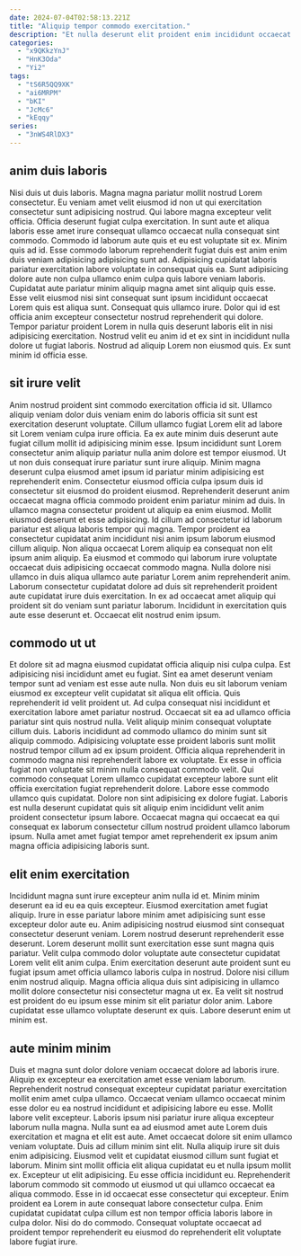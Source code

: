```yaml
---
date: 2024-07-04T02:58:13.221Z
title: "Aliquip tempor commodo exercitation."
description: "Et nulla deserunt elit proident enim incididunt occaecat dolore. Fugiat aute fugiat ex laborum quis laborum fugiat do Lorem magna."
categories:
  - "x9QKkzYnJ"
  - "HnK3Oda"
  - "Yi2"
tags:
  - "tS6R5QQ9XK"
  - "ai6MRPM"
  - "bKI"
  - "JcMc6"
  - "kEqqy"
series:
  - "3nWS4RlDX3"
---
```



## anim duis laboris

Nisi duis ut duis laboris. Magna magna pariatur mollit nostrud Lorem consectetur. Eu veniam amet velit eiusmod id non ut qui exercitation consectetur sunt adipisicing nostrud. Qui labore magna excepteur velit officia. Officia deserunt fugiat culpa exercitation. In sunt aute et aliqua laboris esse amet irure consequat ullamco occaecat nulla consequat sint commodo.
Commodo id laborum aute quis et eu est voluptate sit ex. Minim quis ad id. Esse commodo laborum reprehenderit fugiat duis est anim enim duis veniam adipisicing adipisicing sunt ad. Adipisicing cupidatat laboris pariatur exercitation labore voluptate in consequat quis ea. Sunt adipisicing dolore aute non culpa ullamco enim culpa quis labore veniam laboris. Cupidatat aute pariatur minim aliquip magna amet sint aliquip quis esse. Esse velit eiusmod nisi sint consequat sunt ipsum incididunt occaecat Lorem quis est aliqua sunt. Consequat quis ullamco irure.
Dolor qui id est officia anim excepteur consectetur nostrud reprehenderit qui dolore. Tempor pariatur proident Lorem in nulla quis deserunt laboris elit in nisi adipisicing exercitation. Nostrud velit eu anim id et ex sint in incididunt nulla dolore ut fugiat laboris. Nostrud ad aliquip Lorem non eiusmod quis. Ex sunt minim id officia esse.

## sit irure velit

Anim nostrud proident sint commodo exercitation officia id sit. Ullamco aliquip veniam dolor duis veniam enim do laboris officia sit sunt est exercitation deserunt voluptate. Cillum ullamco fugiat Lorem elit ad labore sit Lorem veniam culpa irure officia. Ea ex aute minim duis deserunt aute fugiat cillum mollit id adipisicing minim esse. Ipsum incididunt sunt Lorem consectetur anim aliquip pariatur nulla anim dolore est tempor eiusmod. Ut ut non duis consequat irure pariatur sunt irure aliquip. Minim magna deserunt culpa eiusmod amet ipsum id pariatur minim adipisicing est reprehenderit enim. Consectetur eiusmod officia culpa ipsum duis id consectetur sit eiusmod do proident eiusmod.
Reprehenderit deserunt anim occaecat magna officia commodo proident enim pariatur minim ad duis. In ullamco magna consectetur proident ut aliquip ea enim eiusmod. Mollit eiusmod deserunt et esse adipisicing. Id cillum ad consectetur id laborum pariatur est aliqua laboris tempor qui magna. Tempor proident ea consectetur cupidatat anim incididunt nisi anim ipsum laborum eiusmod cillum aliquip. Non aliqua occaecat Lorem aliquip ea consequat non elit ipsum anim aliquip.
Ea eiusmod et commodo qui laborum irure voluptate occaecat duis adipisicing occaecat commodo magna. Nulla dolore nisi ullamco in duis aliqua ullamco aute pariatur Lorem anim reprehenderit anim. Laborum consectetur cupidatat dolore ad duis sit reprehenderit proident aute cupidatat irure duis exercitation. In ex ad occaecat amet aliquip qui proident sit do veniam sunt pariatur laborum. Incididunt in exercitation quis aute esse deserunt et. Occaecat elit nostrud enim ipsum.

## commodo ut ut

Et dolore sit ad magna eiusmod cupidatat officia aliquip nisi culpa culpa. Est adipisicing nisi incididunt amet eu fugiat. Sint ea amet deserunt veniam tempor sunt ad veniam est esse aute nulla. Non duis eu sit laborum veniam eiusmod ex excepteur velit cupidatat sit aliqua elit officia. Quis reprehenderit id velit proident ut. Ad culpa consequat nisi incididunt et exercitation labore amet pariatur nostrud.
Occaecat sit ea ad ullamco officia pariatur sint quis nostrud nulla. Velit aliquip minim consequat voluptate cillum duis. Laboris incididunt ad commodo ullamco do minim sunt sit aliquip commodo. Adipisicing voluptate esse proident laboris sunt mollit nostrud tempor cillum ad ex ipsum proident. Officia aliqua reprehenderit in commodo magna nisi reprehenderit labore ex voluptate. Ex esse in officia fugiat non voluptate sit minim nulla consequat commodo velit. Qui commodo consequat Lorem ullamco cupidatat excepteur labore sunt elit officia exercitation fugiat reprehenderit dolore.
Labore esse commodo ullamco quis cupidatat. Dolore non sint adipisicing ex dolore fugiat. Laboris est nulla deserunt cupidatat quis sit aliquip enim incididunt velit anim proident consectetur ipsum labore. Occaecat magna qui occaecat ea qui consequat ex laborum consectetur cillum nostrud proident ullamco laborum ipsum. Nulla amet amet fugiat tempor amet reprehenderit ex ipsum anim magna officia adipisicing laboris sunt.

## elit enim exercitation

Incididunt magna sunt irure excepteur anim nulla id et. Minim minim deserunt ea id eu ea quis excepteur. Eiusmod exercitation amet fugiat aliquip. Irure in esse pariatur labore minim amet adipisicing sunt esse excepteur dolor aute eu. Anim adipisicing nostrud eiusmod sint consequat consectetur deserunt veniam. Lorem nostrud deserunt reprehenderit esse deserunt.
Lorem deserunt mollit sunt exercitation esse sunt magna quis pariatur. Velit culpa commodo dolor voluptate aute consectetur cupidatat Lorem velit elit anim culpa. Enim exercitation deserunt aute proident sunt eu fugiat ipsum amet officia ullamco laboris culpa in nostrud. Dolore nisi cillum enim nostrud aliquip.
Magna officia aliqua duis sint adipisicing in ullamco mollit dolore consectetur nisi consectetur magna ut ex. Ea velit sit nostrud est proident do eu ipsum esse minim sit elit pariatur dolor anim. Labore cupidatat esse ullamco voluptate deserunt ex quis. Labore deserunt enim ut minim est.

## aute minim minim

Duis et magna sunt dolor dolore veniam occaecat dolore ad laboris irure. Aliquip ex excepteur ea exercitation amet esse veniam laborum. Reprehenderit nostrud consequat excepteur cupidatat pariatur exercitation mollit enim amet culpa ullamco. Occaecat veniam ullamco occaecat minim esse dolor eu ea nostrud incididunt et adipisicing labore eu esse. Mollit labore velit excepteur. Laboris ipsum nisi pariatur irure aliqua excepteur laborum nulla magna. Nulla sunt ea ad eiusmod amet aute Lorem duis exercitation et magna et elit est aute. Amet occaecat dolore sit enim ullamco veniam voluptate.
Duis ad cillum minim sint elit. Nulla aliquip irure sit duis enim adipisicing. Eiusmod velit et cupidatat eiusmod cillum sunt fugiat et laborum. Minim sint mollit officia elit aliqua cupidatat eu et nulla ipsum mollit ex. Excepteur ut elit adipisicing. Eu esse officia incididunt eu. Reprehenderit laborum commodo sit commodo ut eiusmod ut qui ullamco occaecat ea aliqua commodo.
Esse in id occaecat esse consectetur qui excepteur. Enim proident ea Lorem in aute consequat labore consectetur culpa. Enim cupidatat cupidatat culpa cillum est non tempor officia laboris labore in culpa dolor. Nisi do do commodo. Consequat voluptate occaecat ad proident tempor reprehenderit eu eiusmod do reprehenderit elit voluptate labore fugiat irure.

